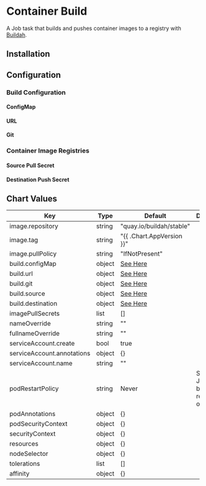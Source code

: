 # Container Build
A Job task that builds and pushes container images to a registry with [Buildah][buildah].

## Installation

## Configuration
### Build Configuration
#### ConfigMap

#### URL

#### Git

### Container Image Registries
#### Source Pull Secret

#### Destination Push Secret

## Chart Values
| Key | Type | Default | Description |
| --- | ---- | ------- | ----------- |
| image.repository | string | "quay.io/buildah/stable" | |
| image.tag | string | "{{ .Chart.AppVersion }}"
| image.pullPolicy | string | "IfNotPresent" | |
| build.configMap | object | [See Here](#configmap) | |
| build.url | object | [See Here](#url) | |
| build.git | object | [See Here](#git) | |
| build.source | object | [See Here](#source-pull-secret) | |
| build.destination | object | [See Here](#destination-push-secret) | |
| imagePullSecrets | list | [] | |
| nameOverride | string | "" | |
| fullnameOverride | string | "" | |
| serviceAccount.create | bool | true | |
| serviceAccount.annotations | object | {} | |
| serviceAccount.name | string | "" | |
| podRestartPolicy | string | Never | Should the Job pods be restarted on failure? |
| podAnnotations | object | {} | |
| podSecurityContext | object | {} | |
| securityContext | object | {} | |
| resources | object | {} | |
| nodeSelector | object | {} | |
| tolerations | list | [] | |
| affinity | object | {} | |

[buildah]: https://buildah.io
